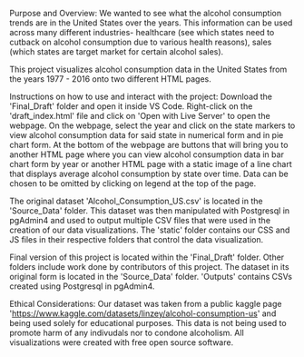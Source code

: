 Purpose and Overview: 
We wanted to see what the alcohol consumption trends are in the United States over the years. This information can be used across many different industries- healthcare (see which states need to cutback on alcohol consumption due to various health reasons), sales (which states are target market for certain alcohol sales).

This project visualizes alcohol consumption data in the United States from the years 1977 - 2016 onto two different HTML pages.


Instructions on how to use and interact with the project: Download the 'Final_Draft' folder and open it inside VS Code. Right-click on the 'draft_index.html' file and click on 'Open with Live Server' to open the webpage. On the webpage, select the year and click on the state markers to view alcohol consumption data for said state in numerical form and in pie chart form. At the bottom of the webpage are buttons that will bring you to another HTML page where you can view alcohol consumption data in bar chart form by year or another HTML page with a static image of a line chart that displays average alcohol consumption by state over time. Data can be chosen to be omitted by clicking on legend at the top of the page.

The original dataset 'Alcohol_Consumption_US.csv' is located in the 'Source_Data' folder. This dataset was then manipulated with Postgresql in pgAdmin4 and used to output multiple CSV files that were used in the creation of our data visualizations. The 'static' folder contains our CSS and JS files in their respective folders that control the data visualization. 

Final version of this project is located within the 'Final_Draft' folder. Other folders include work done by contributors of this project. The dataset in its original form is located in the 'Source_Data' folder. 'Outputs' contains CSVs created using Postgresql in pgAdmin4.


Ethical Considerations: Our dataset was taken from a public kaggle page 'https://www.kaggle.com/datasets/linzey/alcohol-consumption-us' and being used solely for educational purposes. This data is not being used to promote harm of any indivudals nor to condone alcoholism. All visualizations were created with free open source software. 


